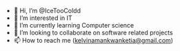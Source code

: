 - 👋 Hi, I’m @IceTooColdd 
- 👀 I’m interested in IT
- 🌱 I’m currently learning Computer science 
- 💞️ I’m looking to collaborate on software related projects
- 📫 How to reach me (kelvinamankwanketia@gmail.com)

<!---
IceTooColdd/IceTooColdd is a ✨ special ✨ repository because its `README.md` (this file) appears on your GitHub profile.
You can click the Preview link to take a look at your changes.
--->
